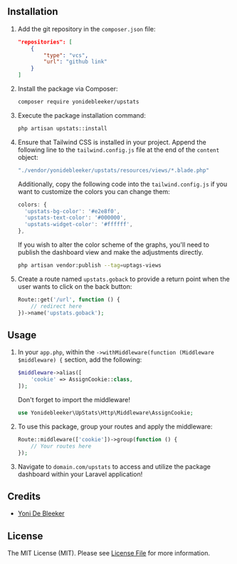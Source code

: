 ## Installation

1. Add the git repository in the `composer.json` file:

    ```json
    "repositories": [
        {
            "type": "vcs",
            "url": "github link"
        }
    ]
    ```

2. Install the package via Composer:

    ```bash
    composer require yonidebleeker/upstats
    ```

3. Execute the package installation command:

    ```bash
    php artisan upstats::install
    ```

4. Ensure that Tailwind CSS is installed in your project. Append the following line to the `tailwind.config.js` file at the end of the `content` object:

    ```javascript
    "./vendor/yonidebleeker/upstats/resources/views/*.blade.php"
    ```

    Additionally, copy the following code into the `tailwind.config.js` if you want to customize the colors you can change them:

    ```javascript
    colors: {
      'upstats-bg-color': '#e2e8f0',
      'upstats-text-color': '#000000',
      'upstats-widget-color': '#ffffff',
    },
    ```
   
    If you wish to alter the color scheme of the graphs, you'll need to publish the dashboard view and make the adjustments directly.
    ```bash
    php artisan vendor:publish --tag=uptags-views
    ```

5. Create a route named `upstats.goback` to provide a return point when the user wants to click on the back button:

    ```php
    Route::get('/url', function () {
        // redirect here 
    })->name('upstats.goback');
    ```

## Usage

1. In your `app.php`, within the `->withMiddleware(function (Middleware $middleware) {` section, add the following:

    ```php
    $middleware->alias([
        'cookie' => AssignCookie::class,
    ]);
    ```

    Don't forget to import the middleware!

    ```php
    use Yonidebleeker\UpStats\Http\Middleware\AssignCookie;
    ```

2. To use this package, group your routes and apply the middleware:

    ```php
    Route::middleware(['cookie'])->group(function () {
        // Your routes here
    });
    ```

3. Navigate to `domain.com/upstats` to access and utilize the package dashboard within your Laravel application!

## Credits

- [Yoni De Bleeker](https://github.com)

## License

The MIT License (MIT). Please see [License File](LICENSE.md) for more information.
